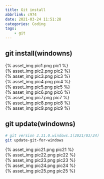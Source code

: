 ```yaml
---
title: Git install
abbrlink: c974
date: 2021-03-24 11:51:28
categories: Coding
tags:
	- git
---
```


## git install(windowns)
<div style="width:500px">
	{% asset_img pic1.png pic1 %}
</div>
<!--more-->
<div style="width:500px">
	{% asset_img pic2.png pic2 %}
</div>
<div style="width:500px">
	{% asset_img pic3.png pic3 %}
</div>
<div style="width:500px">
	{% asset_img pic4.png pic4 %}
</div>
<div style="width:500px">
	{% asset_img pic5.png pic5 %}
</div>
<div style="width:500px">
	{% asset_img pic6.png pic6 %}
</div>
<div style="width:500px">
	{% asset_img pic7.png pic7 %}
</div>
<div style="width:500px">
	{% asset_img pic8.png pic8 %}
</div>
<div style="width:500px">
	{% asset_img pic9.png pic9 %}
</div>


## git update(windowns)
```bash
# git version 2.31.0.windows.1(2021/03/24)
git update-git-for-windows
```
<div style="width:500px">
	{% asset_img pic21.png pic21 %}
</div>
<div style="width:500px">
	{% asset_img pic22.png pic22 %}
</div>
<div style="width:500px">
	{% asset_img pic23.png pic23 %}
</div>
<div style="width:500px">
	{% asset_img pic24.png pic24 %}
</div>
<div style="width:500px">
	{% asset_img pic25.png pic25 %}
</div>


